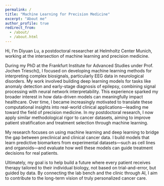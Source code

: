 ```yaml
---
permalink: /
title: "Machine Learning for Precision Medicine"
excerpt: "About me"
author_profile: true
redirect_from: 
  - /about/
  - /about.html
---
```

Hi, I’m Diyuan Lu, a postdoctoral researcher at Helmholtz Center Munich, working at the intersection of machine 
learning and precision medicine.

During my PhD at the Frankfurt Institute for Advanced Studies under Prof. Jochen Triesch(), I focused on developing 
machine learning methods for interpreting complex biosignals, particularly EEG data in neurological disorders. My 
work involved building deep learning models for tasks like anomaly detection and early-stage diagnosis of epilepsy, 
combining signal processing with neural network interpretability. This experience sparked my broader interest in how 
data-driven models can meaningfully impact healthcare. Over time, I became increasingly motivated to translate these 
computational insights into real-world clinical applications—leading me toward the field of precision medicine. In 
my postdoctoral research, I now apply similar methodological rigor to cancer datasets, aiming to improve patient 
stratification and treatment selection through machine learning.

My research focuses on using machine learning and deep learning to bridge the gap between preclinical and clinical 
cancer data. I build models that learn predictive biomarkers from experimental datasets—such as cell lines and 
organoids—and evaluate how well these models can guide treatment decisions for real patients. 

Ultimately, my goal is to help build a future where every patient receives therapy tailored to their individual 
biology, not based on trial-and-error, but guided by data. By connecting the lab bench and the clinic through AI, I 
aim to contribute to the long-term vision of truly personalized cancer care.


